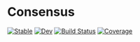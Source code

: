 # Consensus

[![Stable](https://img.shields.io/badge/docs-stable-blue.svg)](https://foldfelis-QO.github.io/Consensus.jl/stable/)
[![Dev](https://img.shields.io/badge/docs-dev-blue.svg)](https://foldfelis-QO.github.io/Consensus.jl/dev/)
[![Build Status](https://github.com/foldfelis-QO/Consensus.jl/actions/workflows/CI.yml/badge.svg?branch=main)](https://github.com/foldfelis-QO/Consensus.jl/actions/workflows/CI.yml?query=branch%3Amain)
[![Coverage](https://codecov.io/gh/foldfelis-QO/Consensus.jl/branch/main/graph/badge.svg)](https://codecov.io/gh/foldfelis-QO/Consensus.jl)
